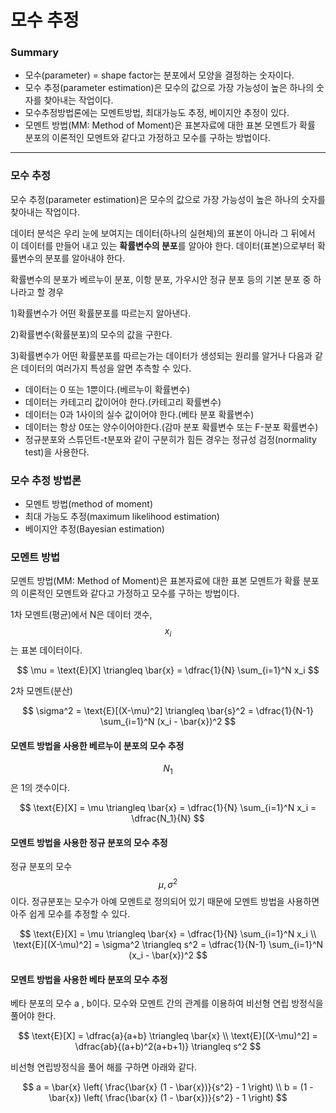 <script> MathJax.Hub.Queue(["Typeset",MathJax.Hub]); </script>

# 모수 추정

### Summary

- 모수(parameter) = shape factor는 분포에서 모양을 결정하는 숫자이다.
- 모수 추정(parameter estimation)은 모수의 값으로 가장 가능성이 높은 하나의 숫자를 찾아내는 작업이다. 
- 모수추정방법론에는 모멘트방법, 최대가능도 추정, 베이지안 추정이 있다.
- 모멘트 방법(MM: Method of Moment)은 표본자료에 대한 표본 모멘트가 확률 분포의 이론적인 모멘트와 같다고 가정하고 모수를 구하는 방법이다.
____________________________

### 모수 추정

모수 추정(parameter estimation)은 모수의 값으로 가장 가능성이 높은 하나의 숫자를 찾아내는 작업이다. 

데이터 분석은 우리 눈에 보여지는 데이터(하나의 실현체)의 표본이 아니라 그 뒤에서 이 데이터를 만들어 내고 있는 **확률변수의 분포**를 알아야 한다. 데이터(표본)으로부터 확률변수의 분포를 알아내야 한다. 

확률변수의 분포가 베르누이 분포, 이항 분포, 가우시안 정규 분포 등의 기본 분포 중 하나라고 할 경우

1)확률변수가 어떤 확률분포를 따르는지 알아낸다.

2)확률변수(확률분포)의 모수의 값을 구한다.

3)확률변수가 어떤 확률분포를 따르는가는 데이터가 생성되는 원리를 알거나 다음과 같은 데이터의 여러가지 특성을 알면 추측할 수 있다.

- 데이터는 0 또는 1뿐이다.(베르누이 확률변수)
- 데이터는 카테고리 값이어야 한다.(카테고리 확률변수)
- 데이터는 0과 1사이의 실수 값이어야 한다.(베타 분포 확률변수)
- 데이터는 항상 0또는 양수이어야한다.(감마 분포 확률변수 또는 F-분포 확률변수)
- 정규분포와 스튜던트-t분포와 같이 구분히가 힘든 경우는 정규성 검정(normality test)을 사용한다.

### 모수 추정 방법론

- 모멘트 방법(method of moment)
- 최대 가능도 추정(maximum likelihood estimation)
- 베이지안 추정(Bayesian estimation)

### 모멘트 방법

모멘트 방법(MM: Method of Moment)은 표본자료에 대한 표본 모멘트가 확률 분포의 이론적인 모멘트와 같다고 가정하고 모수를 구하는 방법이다.

1차 모멘트(평균)에서 N은 데이터 갯수, $$x_i$$ 는 표본 데이터이다.

$$
\mu = \text{E}[X] \triangleq \bar{x} = \dfrac{1}{N} \sum_{i=1}^N x_i
$$

2차 모멘트(분산)

$$
\sigma^2 = \text{E}[(X-\mu)^2] \triangleq \bar{s}^2 = \dfrac{1}{N-1} \sum_{i=1}^N (x_i - \bar{x})^2
$$

#### 모멘트 방법을 사용한 베르누이 분포의 모수 추정

$$N_1$$ 은 1의 갯수이다.

$$
\text{E}[X] = \mu \triangleq \bar{x} = \dfrac{1}{N} \sum_{i=1}^N x_i  = \dfrac{N_1}{N}
$$

#### 모멘트 방법을 사용한 정규 분포의 모수 추정

정규 분포의 모수 $$\mu, \sigma^2$$ 이다. 정규분포는 모수가 아예 모멘트로 정의되어 있기 때문에 모멘트 방법을 사용하면 아주 쉽게 모수를 추정할 수 있다.

$$
\text{E}[X] = \mu \triangleq \bar{x} = \dfrac{1}{N} \sum_{i=1}^N x_i \\
\text{E}[(X-\mu)^2] = \sigma^2 \triangleq s^2 = \dfrac{1}{N-1} \sum_{i=1}^N (x_i - \bar{x})^2
$$

#### 모멘트 방법을 사용한 베타 분포의 모수 추정

베타 분포의 모수 a , b이다. 모수와 모멘트 간의 관계를 이용하여 비선형 연립 방정식을 풀어야 한다.

$$
\text{E}[X] = \dfrac{a}{a+b} \triangleq \bar{x} \\
\text{E}[(X-\mu)^2] = \dfrac{ab}{(a+b)^2(a+b+1)} \triangleq s^2
$$

비선형 연립방정식을 풀어 해를 구하면 아래와 같다.

$$
a = \bar{x} \left( \frac{\bar{x} (1 - \bar{x})}{s^2} - 1 \right) \\
b = (1 - \bar{x}) \left( \frac{\bar{x} (1 - \bar{x})}{s^2} - 1 \right)
$$

